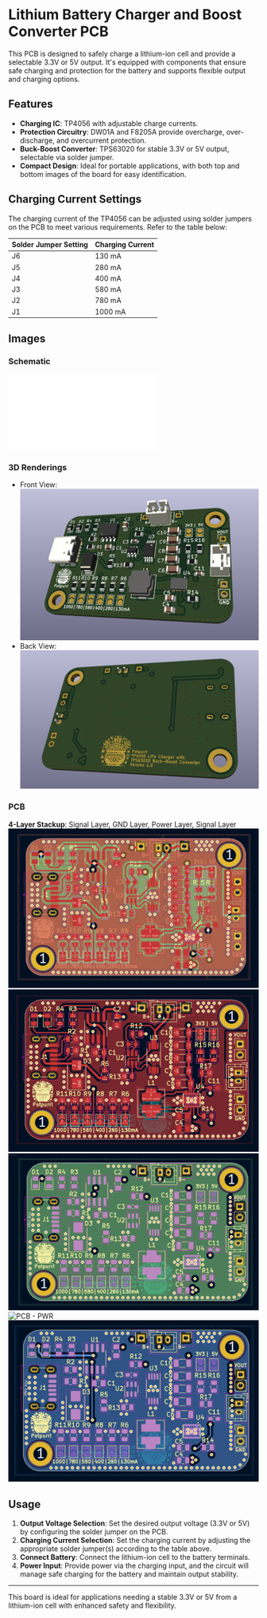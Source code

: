 # Lithium Battery Charger and Boost Converter PCB

This PCB is designed to safely charge a lithium-ion cell and provide a selectable 3.3V or 5V output. It's equipped with components that ensure safe charging and protection for the battery and supports flexible output and charging options. 

## Features

- **Charging IC**: TP4056 with adjustable charge currents.
- **Protection Circuitry**: DW01A and F8205A provide overcharge, over-discharge, and overcurrent protection.
- **Buck-Boost Converter**: TPS63020 for stable 3.3V or 5V output, selectable via solder jumper.
- **Compact Design**: Ideal for portable applications, with both top and bottom images of the board for easy identification.

## Charging Current Settings

The charging current of the TP4056 can be adjusted using solder jumpers on the PCB to meet various requirements. Refer to the table below:

| Solder Jumper Setting | Charging Current |
|-----------------------|------------------|
| J6                    | 130 mA          |
| J5                    | 280 mA          |
| J4                    | 400 mA          |
| J3                    | 580 mA          |
| J2                    | 780 mA          |
| J1                    | 1000 mA         |

## Images

### Schematic
![Schematic](imgs/schematic-v1.0.pdf)

### 3D Renderings
- Front View: ![3D Front](imgs/3d-front-v1.0.png)
- Back View: ![3D Back](imgs/3d-back-v1.0.png)

### PCB
**4-Layer Stackup**: Signal Layer, GND Layer, Power Layer, Signal Layer
![PCB - All Layers](imgs/pccb.png)
![PCB - Front](imgs/pcb-front.png)
![PCB - GND](imgs/pcb-gnd.png)
![PCB - PWR](imgs/pc-pwr.png)
![PCB - Back](imgs/pcb-back.png)

## Usage

1. **Output Voltage Selection**: Set the desired output voltage (3.3V or 5V) by configuring the solder jumper on the PCB.
2. **Charging Current Selection**: Set the charging current by adjusting the appropriate solder jumper(s) according to the table above.
3. **Connect Battery**: Connect the lithium-ion cell to the battery terminals.
4. **Power Input**: Provide power via the charging input, and the circuit will manage safe charging for the battery and maintain output stability.

---

This board is ideal for applications needing a stable 3.3V or 5V from a lithium-ion cell with enhanced safety and flexibility.
